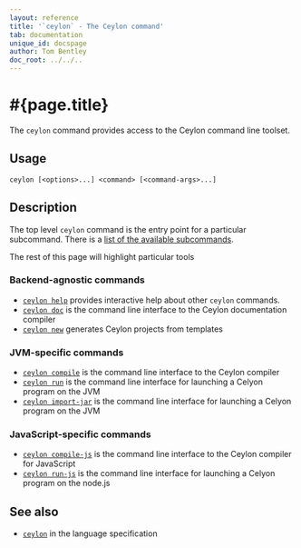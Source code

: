 ```yaml
---
layout: reference
title: '`ceylon` - The Ceylon command'
tab: documentation
unique_id: docspage
author: Tom Bentley
doc_root: ../../..
---
```


# #{page.title}

The `ceylon` command provides access to the Ceylon command line toolset.

## Usage 

<!-- lang: none -->
    ceylon [<options>...] <command> [<command-args>...]


## Description
 
The top level `ceylon` command is the entry point for a particular subcommand. 
There is a [list of the available subcommands](subcommands).

The rest of this page will highlight particular tools

### Backend-agnostic commands

* [`ceylon help`](subcommands/ceylon-help.html)
  provides interactive help about other `ceylon` commands.
* [`ceylon doc`](subcommands/ceylon-doc.html)
  is the command line interface to the Ceylon documentation compiler
* [`ceylon new`](subcommands/ceylon-new.html)
  generates Ceylon projects from templates

### JVM-specific commands

* [`ceylon compile`](subcommands/ceylon-compile.html) 
  is the command line interface to the Ceylon compiler
* [`ceylon run`](subcommands/ceylon-run.html)
  is the command line interface for launching a Celyon program on the JVM
* [`ceylon import-jar`](subcommands/ceylon-import-jar.html)
  is the command line interface for launching a Celyon program on the JVM
  
### JavaScript-specific commands

* [`ceylon compile-js`](subcommands/ceylon-compile-js.html)
  is the command line interface to the Ceylon compiler for JavaScript
* [`ceylon run-js`](subcommands/ceylon-run-js.html)
  is the command line interface for launching a Celyon program on the node.js
 

## See also

* [`ceylon`](#{site.urls.spec_current}#vmfrontent) in the language specification

